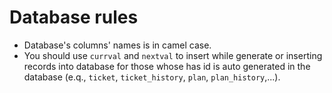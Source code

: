 # Database rules

- Database's columns' names is in camel case.
- You should use `currval` and `nextval` to insert while generate or inserting records into database for those whose has id is auto generated in the database (e.q., `ticket`, `ticket_history`, `plan`, `plan_history`,...).
